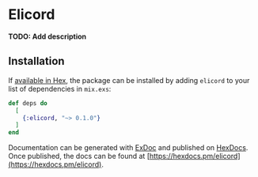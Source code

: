 # Elicord

**TODO: Add description**

## Installation

If [available in Hex](https://hex.pm/docs/publish), the package can be installed
by adding `elicord` to your list of dependencies in `mix.exs`:

```elixir
def deps do
  [
    {:elicord, "~> 0.1.0"}
  ]
end
```

Documentation can be generated with [ExDoc](https://github.com/elixir-lang/ex_doc)
and published on [HexDocs](https://hexdocs.pm). Once published, the docs can
be found at [https://hexdocs.pm/elicord](https://hexdocs.pm/elicord).


